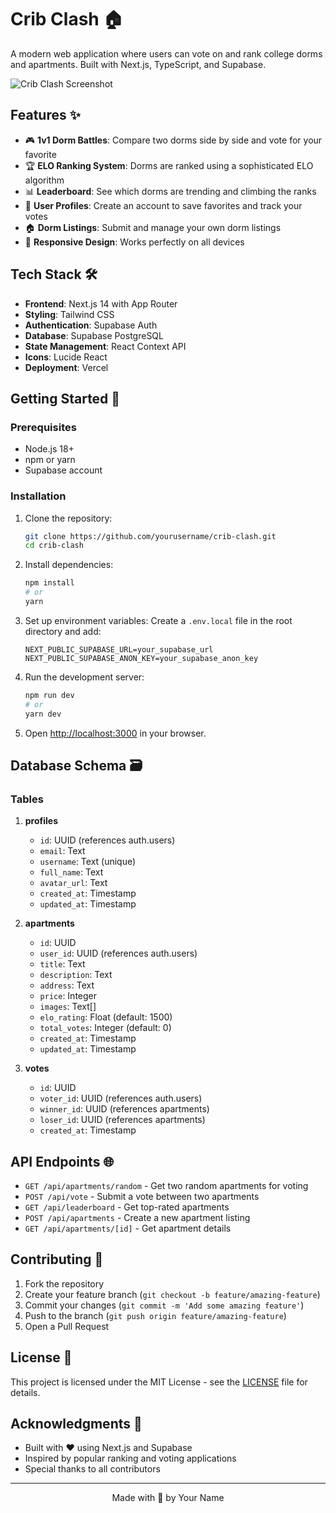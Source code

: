 # Crib Clash 🏠

A modern web application where users can vote on and rank college dorms and apartments. Built with Next.js, TypeScript, and Supabase.

![Crib Clash Screenshot](/public/screenshot.png) <!-- Add a screenshot later -->

## Features ✨

- 🎮 **1v1 Dorm Battles**: Compare two dorms side by side and vote for your favorite
- 🏆 **ELO Ranking System**: Dorms are ranked using a sophisticated ELO algorithm
- 📊 **Leaderboard**: See which dorms are trending and climbing the ranks
- 👤 **User Profiles**: Create an account to save favorites and track your votes
- 🏠 **Dorm Listings**: Submit and manage your own dorm listings
- 📱 **Responsive Design**: Works perfectly on all devices

## Tech Stack 🛠️

- **Frontend**: Next.js 14 with App Router
- **Styling**: Tailwind CSS
- **Authentication**: Supabase Auth
- **Database**: Supabase PostgreSQL
- **State Management**: React Context API
- **Icons**: Lucide React
- **Deployment**: Vercel

## Getting Started 🚀

### Prerequisites

- Node.js 18+
- npm or yarn
- Supabase account

### Installation

1. Clone the repository:
   ```bash
   git clone https://github.com/yourusername/crib-clash.git
   cd crib-clash
   ```

2. Install dependencies:
   ```bash
   npm install
   # or
   yarn
   ```

3. Set up environment variables:
   Create a `.env.local` file in the root directory and add:
   ```
   NEXT_PUBLIC_SUPABASE_URL=your_supabase_url
   NEXT_PUBLIC_SUPABASE_ANON_KEY=your_supabase_anon_key
   ```

4. Run the development server:
   ```bash
   npm run dev
   # or
   yarn dev
   ```

5. Open [http://localhost:3000](http://localhost:3000) in your browser.

## Database Schema 🗃️

### Tables

1. **profiles**
   - `id`: UUID (references auth.users)
   - `email`: Text
   - `username`: Text (unique)
   - `full_name`: Text
   - `avatar_url`: Text
   - `created_at`: Timestamp
   - `updated_at`: Timestamp

2. **apartments**
   - `id`: UUID
   - `user_id`: UUID (references auth.users)
   - `title`: Text
   - `description`: Text
   - `address`: Text
   - `price`: Integer
   - `images`: Text[]
   - `elo_rating`: Float (default: 1500)
   - `total_votes`: Integer (default: 0)
   - `created_at`: Timestamp
   - `updated_at`: Timestamp

3. **votes**
   - `id`: UUID
   - `voter_id`: UUID (references auth.users)
   - `winner_id`: UUID (references apartments)
   - `loser_id`: UUID (references apartments)
   - `created_at`: Timestamp

## API Endpoints 🌐

- `GET /api/apartments/random` - Get two random apartments for voting
- `POST /api/vote` - Submit a vote between two apartments
- `GET /api/leaderboard` - Get top-rated apartments
- `POST /api/apartments` - Create a new apartment listing
- `GET /api/apartments/[id]` - Get apartment details

## Contributing 🤝

1. Fork the repository
2. Create your feature branch (`git checkout -b feature/amazing-feature`)
3. Commit your changes (`git commit -m 'Add some amazing feature'`)
4. Push to the branch (`git push origin feature/amazing-feature`)
5. Open a Pull Request

## License 📄

This project is licensed under the MIT License - see the [LICENSE](LICENSE) file for details.

## Acknowledgments 🙏

- Built with ❤️ using Next.js and Supabase
- Inspired by popular ranking and voting applications
- Special thanks to all contributors

---

<div align="center">
  Made with 💙 by Your Name
</div>